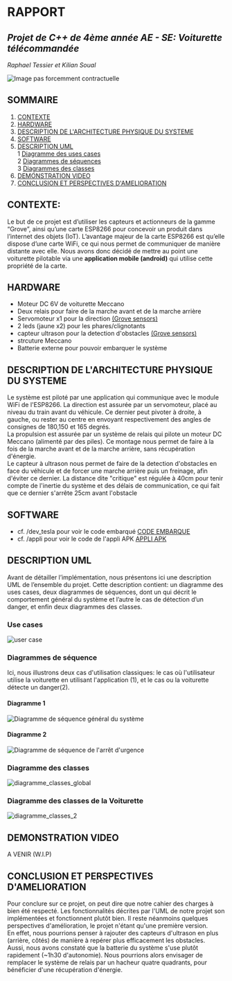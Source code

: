 # RAPPORT
## _Projet de C++ de 4ème année AE - SE: Voiturette télécommandée_  

_Raphael Tessier et Kilian Soual_   

![Image pas forcemment contractuelle](https://i.ibb.co/GcdSxjs/20230510-180536.jpg)  

## SOMMAIRE  
   
1. [CONTEXTE](https://github.com/kiso6/projet_cpp_4AESE#description)    
2. [HARDWARE](https://github.com/kiso6/projet_cpp_4AESE#hardware)  
3. [DESCRIPTION DE L'ARCHITECTURE PHYSIQUE DU SYSTEME](https://github.com/kiso6/projet_cpp_4AESE#description-de-larchitecture-physique-du-systeme)  
4. [SOFTWARE](https://github.com/kiso6/projet_cpp_4AESE#software)       
5. [DESCRIPTION UML](https://github.com/kiso6/projet_cpp_4AESE#description-uml)    
  1 [Diagramme des uses cases](https://github.com/kiso6/projet_cpp_4AESE#use-cases)    
  2 [Diagrammes de séquences](https://github.com/kiso6/projet_cpp_4AESE#diagrammes-de-s%C3%A9quence)    
  3 [Diagrammes des classes](https://github.com/kiso6/projet_cpp_4AESE#diagramme-des-classes)   
7. [DEMONSTRATION VIDEO](https://github.com/kiso6/projet_cpp_4AESE#demonstration-video)  
8. [CONCLUSION ET PERSPECTIVES D'AMELIORATION](https://github.com/kiso6/projet_cpp_4AESE#conclusion-et-perspectives-damelioration)     
 
  
## CONTEXTE:  
Le but de ce projet est d’utiliser les capteurs et actionneurs de la gamme “Grove”, ainsi qu’une carte ESP8266 pour concevoir un produit dans l’internet des objets (IoT).
L’avantage majeur de la carte ESP8266 est qu’elle dispose d’une carte WiFi, ce qui nous permet de communiquer de manière distante avec elle.
Nous avons donc décidé de mettre au point une voiturette pilotable via une **application mobile (android)** qui utilise cette propriété de la carte. 

## HARDWARE    
  - Moteur DC 6V de voiturette Meccano  
  - Deux relais pour faire de la marche avant et de la marche arrière
  - Servomoteur x1 pour la direction [(Grove sensors)](https://www.seeedstudio.com/ "Grove Actuators/Sensors")
  - 2 leds (jaune x2) pour les phares/clignotants 
  - capteur ultrason pour la detection d'obstacles [(Grove sensors)](https://www.seeedstudio.com/ "Grove Actuators/Sensors")
  - strcuture Meccano  
  - Batterie externe pour pouvoir embarquer le système  

## DESCRIPTION DE L'ARCHITECTURE PHYSIQUE DU SYSTEME
Le système est piloté par une application qui communique avec le module WiFi de l'ESP8266. La direction est assurée par un servomoteur, placé au niveau du train avant du véhicule. Ce dernier peut pivoter à droite, à gauche, ou rester au centre en envoyant respectivement des angles de consignes de 180,150 et 165 degrés.  
La propulsion est assurée par un système de relais qui pilote un moteur DC Meccano (alimenté par des piles). Ce montage nous permet de faire à la fois de la marche avant et de la marche arrière, sans récupération d'énergie.  
Le capteur à ultrason nous permet de faire de la detection d'obstacles en face du véhicule et de forcer une marche arrière puis un freinage, afin d'éviter ce dernier. La distance dite "critique" est régulée à 40cm pour tenir compte de l'inertie du système et des délais de communication, ce qui fait que ce dernier s'arrête 25cm avant l'obstacle
  
## SOFTWARE
  - cf. /dev_tesla pour voir le code embarqué [CODE EMBARQUE](https://github.com/kiso6/projet_cpp_4AESE/tree/main/dev_tesla)
  - cf. /appli pour voir le code de l'appli APK [APPLI APK](https://github.com/kiso6/projet_cpp_4AESE/tree/main/appli)
  
## DESCRIPTION UML  
Avant de détailler l’implémentation, nous présentons ici une description UML de l’ensemble du projet. 
Cette description contient: un diagramme des uses cases, deux diagrammes de séquences, dont un qui décrit le comportement général du système et l’autre le cas de détection d’un danger, et enfin deux diagrammes des classes.  

### Use cases
![user case](https://user-images.githubusercontent.com/128903240/235663121-4138d28a-abcd-4ec0-8b22-39a8af73595d.png)  
### Diagrammes de séquence  
Ici, nous illustrons deux cas d'utilisation classiques: le cas où l'utilisateur utilise la voiturette en utilisant l'application (1), et le cas ou la voiturette détecte un danger(2).  
#### Diagramme 1  
![Diagramme de séquence général du système](https://i.ibb.co/HpJw1q8/s-quence-g-n-ral.png)  
#### Diagramme 2  
![Diagramme de séquence de l'arrêt d'urgence](https://i.ibb.co/gwf9wZx/Untitled.png)  
### Diagramme des classes
![diagramme_classes_global](https://github.com/kiso6/projet_cpp_4AESE/assets/128903240/20d7cd12-7fdf-4659-8e77-02a277747744)

### Diagramme des classes de la Voiturette  
![diagramme_classes_2](https://i.ibb.co/7nhsNNj/Diagramme-Classes-2.png)  

## DEMONSTRATION VIDEO  
A VENIR (W.I.P)  

## CONCLUSION ET PERSPECTIVES D'AMELIORATION  
Pour conclure sur ce projet, on peut dire que notre cahier des charges à bien été respecté. Les fonctionnalités décrites par l'UML de notre projet son implémentées et fonctionnent plutôt bien. Il reste néanmoins quelques perspectives d'amélioration, le projet n'étant qu'une première version.   
En effet, nous pourrions penser à rajouter des capteurs d'ultrason en plus (arrière, côtés) de manière à repérer plus efficacement les obstacles.   
Aussi, nous avons constaté que la batterie du système s'use plutôt rapidement (~1h30 d'autonomie).  Nous pourrions alors envisager de remplacer le système de relais par un hacheur quatre quadrants, pour bénéficier d'une récupération d'énergie.


